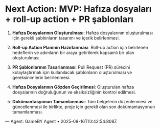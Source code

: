 # Next Action: MVP: Hafıza dosyaları + roll-up action + PR şablonları

1. **Hafıza Dosyalarının Oluşturulması**: Hafıza dosyalarının oluşturulması için gerekli şablonların tasarımı ve içerik belirlenmesi.

2. **Roll-up Action Planının Hazırlanması**: Roll-up action için belirlenen hedeflerin ve adımların bir araya getirilerek kapsamlı bir plan oluşturulması.

3. **PR Şablonlarının Tasarlanması**: Pull Request (PR) sürecini kolaylaştırmak için kullanılacak şablonların oluşturulması ve gereksinimlerin belirlenmesi.

4. **Hafıza Dosyalarının Gözden Geçirilmesi**: Oluşturulan hafıza dosyalarının doğruluğunun ve eksiksizliğinin kontrol edilmesi.

5. **Dokümantasyonun Tamamlanması**: Tüm belgelerin düzenlenmesi ve güncellenmesi ile birlikte, proje için gerekli olan son dokümantasyonun tamamlanması.

— Agent: GameBY Agent • 2025-08-16T10:42:54.808Z
